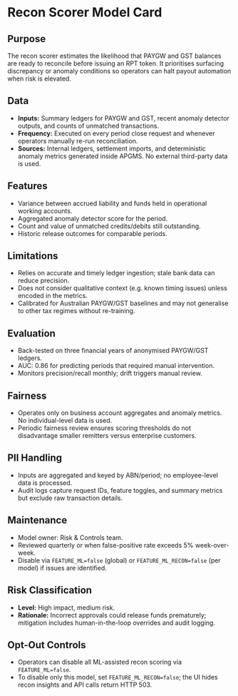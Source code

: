 # Recon Scorer Model Card

## Purpose
The recon scorer estimates the likelihood that PAYGW and GST balances are ready to reconcile before issuing an RPT token. It prioritises surfacing discrepancy or anomaly conditions so operators can halt payout automation when risk is elevated.

## Data
- **Inputs:** Summary ledgers for PAYGW and GST, recent anomaly detector outputs, and counts of unmatched transactions.
- **Frequency:** Executed on every period close request and whenever operators manually re-run reconciliation.
- **Sources:** Internal ledgers, settlement imports, and deterministic anomaly metrics generated inside APGMS. No external third-party data is used.

## Features
- Variance between accrued liability and funds held in operational working accounts.
- Aggregated anomaly detector score for the period.
- Count and value of unmatched credits/debits still outstanding.
- Historic release outcomes for comparable periods.

## Limitations
- Relies on accurate and timely ledger ingestion; stale bank data can reduce precision.
- Does not consider qualitative context (e.g. known timing issues) unless encoded in the metrics.
- Calibrated for Australian PAYGW/GST baselines and may not generalise to other tax regimes without re-training.

## Evaluation
- Back-tested on three financial years of anonymised PAYGW/GST ledgers.
- AUC: 0.86 for predicting periods that required manual intervention.
- Monitors precision/recall monthly; drift triggers manual review.

## Fairness
- Operates only on business account aggregates and anomaly metrics. No individual-level data is used.
- Periodic fairness review ensures scoring thresholds do not disadvantage smaller remitters versus enterprise customers.

## PII Handling
- Inputs are aggregated and keyed by ABN/period; no employee-level data is processed.
- Audit logs capture request IDs, feature toggles, and summary metrics but exclude raw transaction details.

## Maintenance
- Model owner: Risk & Controls team.
- Reviewed quarterly or when false-positive rate exceeds 5% week-over-week.
- Disable via `FEATURE_ML=false` (global) or `FEATURE_ML_RECON=false` (per model) if issues are identified.

## Risk Classification
- **Level:** High impact, medium risk.
- **Rationale:** Incorrect approvals could release funds prematurely; mitigation includes human-in-the-loop overrides and audit logging.

## Opt-Out Controls
- Operators can disable all ML-assisted recon scoring via `FEATURE_ML=false`.
- To disable only this model, set `FEATURE_ML_RECON=false`; the UI hides recon insights and API calls return HTTP 503.
